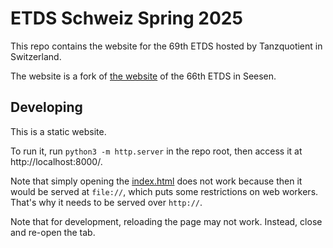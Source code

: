# ETDS Schweiz Spring 2025

This repo contains the website for the 69th ETDS hosted by Tanzquotient in Switzerland.

The website is a fork of [the website](https://github.com/RomanovX/ETDS666) of the 66th ETDS in Seesen.

## Developing

This is a static website.

To run it, run `python3 -m http.server` in the repo root, then access it at http://localhost:8000/.

Note that simply opening the [index.html](index.html) does not work because then it would be served at `file://`, which puts some restrictions on web workers.
That's why it needs to be served over `http://`.

Note that for development, reloading the page may not work.
Instead, close and re-open the tab.
